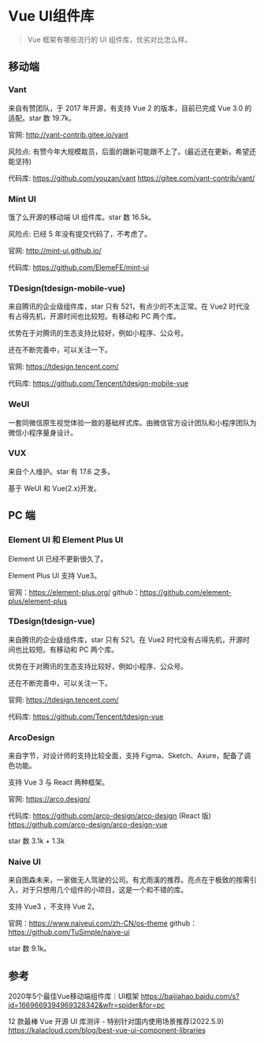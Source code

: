 # Vue UI组件库

> Vue 框架有哪些流行的 UI 组件库，优劣对比怎么样。

## 移动端

### Vant

来自有赞团队，于 2017 年开源，有支持 Vue 2 的版本，目前已完成 Vue 3.0 的适配。star 数 19.7k。

官网: http://vant-contrib.gitee.io/vant

风险点: 
有赞今年大规模裁员，后面的跟新可能跟不上了。(最近还在更新，希望还能坚持)

代码库: 
https://github.com/youzan/vant
https://gitee.com/vant-contrib/vant/

### Mint UI

饿了么开源的移动端 UI 组件库。star 数 16.5k。

风险点:
已经 5 年没有提交代码了，不考虑了。

官网: http://mint-ui.github.io/

代码库:
https://github.com/ElemeFE/mint-ui

### TDesign(tdesign-mobile-vue)

来自腾讯的企业级组件库，star 只有 521，有点少的不太正常。在 Vue2 时代没有占得先机，开源时间也比较短。有移动和 PC 两个库。

优势在于对腾讯的生态支持比较好，例如小程序、公众号。

还在不断完善中，可以关注一下。

官网: https://tdesign.tencent.com/

代码库: https://github.com/Tencent/tdesign-mobile-vue

### WeUI

一套同微信原生视觉体验一致的基础样式库。由微信官方设计团队和小程序团队为微信小程序量身设计。

### VUX

来自个人维护。star 有 17.6 之多。

基于 WeUI 和 Vue(2.x)开发。

## PC 端

### Element UI 和 Element Plus UI

Element UI 已经不更新很久了。

Element Plus UI 支持 Vue3。

官网：https://element-plus.org/
github：https://github.com/element-plus/element-plus

### TDesign(tdesign-vue)

来自腾讯的企业级组件库，star 只有 521。在 Vue2 时代没有占得先机，开源时间也比较短。有移动和 PC 两个库。

优势在于对腾讯的生态支持比较好，例如小程序、公众号。

还在不断完善中，可以关注一下。

官网: https://tdesign.tencent.com/

代码库: https://github.com/Tencent/tdesign-vue

### ArcoDesign

来自字节，对设计师的支持比较全面，支持 Figma、Sketch、Axure，配备了调色功能。

支持 Vue 3 与 React 两种框架。

官网: https://arco.design/

代码库: 
https://github.com/arco-design/arco-design  (React 版)
https://github.com/arco-design/arco-design-vue

star 数 3.1k + 1.3k

### Naive UI

来自图森未来，一家做无人驾驶的公司。有尤雨溪的推荐。亮点在于极致的按需引入，对于只想用几个组件的小项目，这是一个和不错的库。

支持 Vue3 ，不支持 Vue 2。

官网：https://www.naiveui.com/zh-CN/os-theme
github：https://github.com/TuSimple/naive-ui

star 数 9.1k。

## 参考

2020年5个最佳Vue移动端组件库｜UI框架
https://baijiahao.baidu.com/s?id=1669669394969328342&wfr=spider&for=pc


12 款最棒 Vue 开源 UI 库测评 - 特别针对国内使用场景推荐(2022.5.9)
https://kalacloud.com/blog/best-vue-ui-component-libraries

